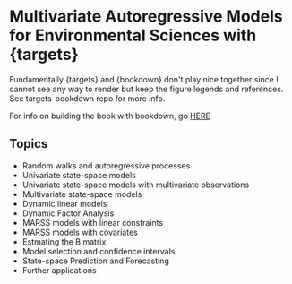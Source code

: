 # Multivariate Autoregressive Models for Environmental Sciences with {targets}

Fundamentally {targets} and {bookdown} don't play nice together since I cannot see any way to render but keep the figure legends and references. See targets-bookdown repo for more info.

For info on building the book with bookdown, go [HERE](https://github.com/nwfsc-timeseries/MARSSES/blob/master/README_Bookdown.md)

## Topics

- Random walks and autoregressive processes
- Univariate state-space models
- Univariate state-space models with multivariate observations
- Multivariate state-space models
- Dynamic linear models
- Dynamic Factor Analysis
- MARSS models with linear constraints
- MARSS models with covariates
- Estmating the B matrix
- Model selection and confidence intervals
- State-space Prediction and Forecasting
- Further applications
